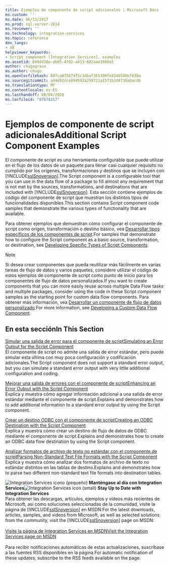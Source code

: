 ```yaml
---
title: Ejemplos de componente de script adicionales | Microsoft Docs
ms.custom: ''
ms.date: 06/13/2017
ms.prod: sql-server-2014
ms.reviewer: ''
ms.technology: integration-services
ms.topic: reference
dev_langs:
- VB
helpviewer_keywords:
- Script component [Integration Services], examples
ms.assetid: 849dd38a-abb5-4702-a413-882aae3980a5
author: chugugrace
ms.author: chugu
ms.openlocfilehash: 897ca075674f5c3dbaf355390fe8346580bf638a
ms.sourcegitcommit: ad4d92dce894592a259721a1571b1d8736abacdb
ms.translationtype: MT
ms.contentlocale: es-ES
ms.lasthandoff: 08/04/2020
ms.locfileid: "87674217"
---
```

# <a name="additional-script-component-examples"></a><span data-ttu-id="1f5b0-102">Ejemplos de componente de script adicionales</span><span class="sxs-lookup"><span data-stu-id="1f5b0-102">Additional Script Component Examples</span></span>
  <span data-ttu-id="1f5b0-103">El componente de script es una herramienta configurable que puede utilizar en el flujo de los datos de un paquete para llenar casi cualquier requisito no cumplido por los orígenes, transformaciones y destinos que se incluyen con [!INCLUDE[ssISnoversion](../../includes/ssisnoversion-md.md)].</span><span class="sxs-lookup"><span data-stu-id="1f5b0-103">The Script component is a configurable tool that you can use in the data flow of a package to fill almost any requirement that is not met by the sources, transformations, and destinations that are included with [!INCLUDE[ssISnoversion](../../includes/ssisnoversion-md.md)].</span></span> <span data-ttu-id="1f5b0-104">Esta sección contiene ejemplos de código del componente de script que muestran los distintos tipos de funcionalidades disponibles.</span><span class="sxs-lookup"><span data-stu-id="1f5b0-104">This section contains Script component code samples that demonstrate the various types of functionality that are available.</span></span>  
  
 <span data-ttu-id="1f5b0-105">Para obtener ejemplos que demuestran cómo configurar el componente de script como origen, transformación o destino básico, vea [Desarrollar tipos específicos de los componentes de script](../extending-packages-scripting-data-flow-script-component-types/developing-specific-types-of-script-components.md).</span><span class="sxs-lookup"><span data-stu-id="1f5b0-105">For samples that demonstrate how to configure the Script component as a basic source, transformation, or destination, see [Developing Specific Types of Script Components](../extending-packages-scripting-data-flow-script-component-types/developing-specific-types-of-script-components.md).</span></span>  
  
> [!NOTE]  
>  <span data-ttu-id="1f5b0-106">Si desea crear componentes que pueda reutilizar más fácilmente en varias tareas de flujo de datos y varios paquetes, considere utilizar el código de estos ejemplos de componente de script como punto de inicio para los componentes de flujo de datos personalizados.</span><span class="sxs-lookup"><span data-stu-id="1f5b0-106">If you want to create components that you can more easily reuse across multiple Data Flow tasks and multiple packages, consider using the code in these Script component samples as the starting point for custom data flow components.</span></span> <span data-ttu-id="1f5b0-107">Para obtener más información, vea [Desarrollar un componente de flujo de datos personalizado](../extending-packages-custom-objects/data-flow/developing-a-custom-data-flow-component.md).</span><span class="sxs-lookup"><span data-stu-id="1f5b0-107">For more information, see [Developing a Custom Data Flow Component](../extending-packages-custom-objects/data-flow/developing-a-custom-data-flow-component.md).</span></span>  
  
## <a name="in-this-section"></a><span data-ttu-id="1f5b0-108">En esta sección</span><span class="sxs-lookup"><span data-stu-id="1f5b0-108">In This Section</span></span>  
 [<span data-ttu-id="1f5b0-109">Simular una salida de error para el componente de script</span><span class="sxs-lookup"><span data-stu-id="1f5b0-109">Simulating an Error Output for the Script Component</span></span>](../extending-packages-scripting-data-flow-script-component-examples/simulating-an-error-output-for-the-script-component.md)  
 <span data-ttu-id="1f5b0-110">El componente de script no admite una salida de error estándar, pero puede simular esta última con muy poca configuración y codificación adicionales.</span><span class="sxs-lookup"><span data-stu-id="1f5b0-110">The Script component does not support a standard error output, but you can simulate a standard error output with very little additional configuration and coding.</span></span>  
  
 [<span data-ttu-id="1f5b0-111">Mejorar una salida de errores con el componente de script</span><span class="sxs-lookup"><span data-stu-id="1f5b0-111">Enhancing an Error Output with the Script Component</span></span>](../extending-packages-scripting-data-flow-script-component-examples/enhancing-an-error-output-with-the-script-component.md)  
 <span data-ttu-id="1f5b0-112">Explica y muestra cómo agregar información adicional a una salida de error estándar mediante el componente de script.</span><span class="sxs-lookup"><span data-stu-id="1f5b0-112">Explains and demonstrates how to add additional information to a standard error output by using the Script component.</span></span>  
  
 [<span data-ttu-id="1f5b0-113">Crear un destino ODBC con el componente de script</span><span class="sxs-lookup"><span data-stu-id="1f5b0-113">Creating an ODBC Destination with the Script Component</span></span>](../extending-packages-scripting-data-flow-script-component-examples/creating-an-odbc-destination-with-the-script-component.md)  
 <span data-ttu-id="1f5b0-114">Explica y muestra cómo crear un destino de flujo de datos de ODBC mediante el componente de script.</span><span class="sxs-lookup"><span data-stu-id="1f5b0-114">Explains and demonstrates how to create an ODBC data flow destination by using the Script component.</span></span>  
  
 [<span data-ttu-id="1f5b0-115">Analizar formatos de archivo de texto no estándar con el componente de script</span><span class="sxs-lookup"><span data-stu-id="1f5b0-115">Parsing Non-Standard Text File Formats with the Script Component</span></span>](../extending-packages-scripting-data-flow-script-component-examples/parsing-non-standard-text-file-formats-with-the-script-component.md)  
 <span data-ttu-id="1f5b0-116">Explica y muestra cómo analizar dos formatos de archivo de texto no estándar distintos en las tablas de destino.</span><span class="sxs-lookup"><span data-stu-id="1f5b0-116">Explains and demonstrates how to parse two different non-standard text file formats into destination tables.</span></span>  
  
<span data-ttu-id="1f5b0-117">![Integration Services icono (pequeño)](../media/dts-16.gif "Icono de Integration Services (pequeño)")  **Manténgase al día con Integration Services**</span><span class="sxs-lookup"><span data-stu-id="1f5b0-117">![Integration Services icon (small)](../media/dts-16.gif "Integration Services icon (small)")  **Stay Up to Date with Integration Services**</span></span><br /> <span data-ttu-id="1f5b0-118">Para obtener las descargas, artículos, ejemplos y vídeos más recientes de Microsoft, así como soluciones seleccionadas de la comunidad, visite la página de [!INCLUDE[ssISnoversion](../../includes/ssisnoversion-md.md)] en MSDN:</span><span class="sxs-lookup"><span data-stu-id="1f5b0-118">For the latest downloads, articles, samples, and videos from Microsoft, as well as selected solutions from the community, visit the [!INCLUDE[ssISnoversion](../../includes/ssisnoversion-md.md)] page on MSDN:</span></span><br /><br /> [<span data-ttu-id="1f5b0-119">Visite la página de Integration Services en MSDN</span><span class="sxs-lookup"><span data-stu-id="1f5b0-119">Visit the Integration Services page on MSDN</span></span>](https://go.microsoft.com/fwlink/?LinkId=136655)<br /><br /> <span data-ttu-id="1f5b0-120">Para recibir notificaciones automáticas de estas actualizaciones, suscríbase a las fuentes RSS disponibles en la página.</span><span class="sxs-lookup"><span data-stu-id="1f5b0-120">For automatic notification of these updates, subscribe to the RSS feeds available on the page.</span></span>  
  
  
